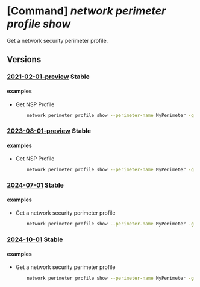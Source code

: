 # [Command] _network perimeter profile show_

Get a network security perimeter profile.

## Versions

### [2021-02-01-preview](/Resources/mgmt-plane/L3N1YnNjcmlwdGlvbnMve30vcmVzb3VyY2Vncm91cHMve30vcHJvdmlkZXJzL21pY3Jvc29mdC5uZXR3b3JrL25ldHdvcmtzZWN1cml0eXBlcmltZXRlcnMve30vcHJvZmlsZXMve30=/2021-02-01-preview.xml) **Stable**

<!-- mgmt-plane /subscriptions/{}/resourcegroups/{}/providers/microsoft.network/networksecurityperimeters/{}/profiles/{} 2021-02-01-preview -->

#### examples

- Get NSP Profile
    ```bash
        network perimeter profile show --perimeter-name MyPerimeter -g MyResourceGroup -n MyProfile
    ```

### [2023-08-01-preview](/Resources/mgmt-plane/L3N1YnNjcmlwdGlvbnMve30vcmVzb3VyY2Vncm91cHMve30vcHJvdmlkZXJzL21pY3Jvc29mdC5uZXR3b3JrL25ldHdvcmtzZWN1cml0eXBlcmltZXRlcnMve30vcHJvZmlsZXMve30=/2023-08-01-preview.xml) **Stable**

<!-- mgmt-plane /subscriptions/{}/resourcegroups/{}/providers/microsoft.network/networksecurityperimeters/{}/profiles/{} 2023-08-01-preview -->

#### examples

- Get NSP Profile
    ```bash
        network perimeter profile show --perimeter-name MyPerimeter -g MyResourceGroup -n MyProfile
    ```

### [2024-07-01](/Resources/mgmt-plane/L3N1YnNjcmlwdGlvbnMve30vcmVzb3VyY2Vncm91cHMve30vcHJvdmlkZXJzL21pY3Jvc29mdC5uZXR3b3JrL25ldHdvcmtzZWN1cml0eXBlcmltZXRlcnMve30vcHJvZmlsZXMve30=/2024-07-01.xml) **Stable**

<!-- mgmt-plane /subscriptions/{}/resourcegroups/{}/providers/microsoft.network/networksecurityperimeters/{}/profiles/{} 2024-07-01 -->

#### examples

- Get a network security perimeter profile
    ```bash
        network perimeter profile show --perimeter-name MyPerimeter -g MyResourceGroup -n MyProfile
    ```

### [2024-10-01](/Resources/mgmt-plane/L3N1YnNjcmlwdGlvbnMve30vcmVzb3VyY2Vncm91cHMve30vcHJvdmlkZXJzL21pY3Jvc29mdC5uZXR3b3JrL25ldHdvcmtzZWN1cml0eXBlcmltZXRlcnMve30vcHJvZmlsZXMve30=/2024-10-01.xml) **Stable**

<!-- mgmt-plane /subscriptions/{}/resourcegroups/{}/providers/microsoft.network/networksecurityperimeters/{}/profiles/{} 2024-10-01 -->

#### examples

- Get a network security perimeter profile
    ```bash
        network perimeter profile show --perimeter-name MyPerimeter -g MyResourceGroup -n MyProfile
    ```
